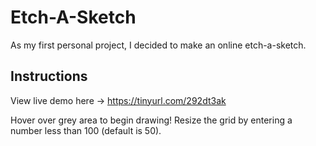 # Etch-A-Sketch

As my first personal project, I decided to make an online etch-a-sketch.

## Instructions
View live demo here -> https://tinyurl.com/292dt3ak

Hover over grey area to begin drawing! Resize the grid by entering a number less than 100 (default is 50).